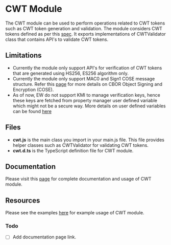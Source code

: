 # CWT Module

The CWT module can be used to perform operations related to CWT tokens such as CWT token generation and validation. The module considers CWT tokens defined as per this [spec](https://www.rfc-editor.org/rfc/rfc8392.html). It exports implementations of CWTValidator class that contains API's to validate CWT tokens.

## Limitations
- Currently the module only support API's for verification of CWT tokens that are generated using HS256, ES256 algorithm only.
- Currently the module only support MAC0 and Sign1 COSE message structure. Refer this [page](https://datatracker.ietf.org/doc/rfc8152/) for more details on CBOR Object Signing and Encryption (COSE).
- As of now, EW do not support KMI to manage verification keys, hence these keys are fetched from property manager user defined variable which might not be a secure way. More details on user defined variables can be found [here](https://techdocs.akamai.com/property-mgr/docs/user-defined-vars)

## Files
* **cwt.js** is the main class you import in your main.js file. This file provides helper classes such as CWTValidator for validating CWT tokens.
* **cwt.d.ts** is the TypeScript definition file for CWT module.

## Documentation
Please visit this [page](https://techdocs.akamai.com/edgeworkers/docs/cwt) for complete documentation and usage of CWT module.

## Resources
Please see the examples [here](../examples/) for example usage of CWT module.

### Todo
- [ ] Add documentation page link.

